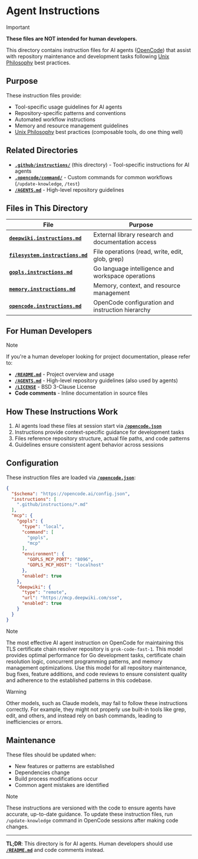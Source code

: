 # Agent Instructions

> [!IMPORTANT]
> **These files are NOT intended for human developers.**

This directory contains instruction files for AI agents ([OpenCode](https://opencode.ai/)) that assist with repository maintenance and development tasks following [Unix Philosophy](https://grokipedia.com/page/Unix_philosophy) best practices.

## Purpose

These instruction files provide:
- Tool-specific usage guidelines for AI agents
- Repository-specific patterns and conventions
- Automated workflow instructions
- Memory and resource management guidelines
- [Unix Philosophy](https://grokipedia.com/page/Unix_philosophy) best practices (composable tools, do one thing well)

## Related Directories

- **[`.github/instructions/`](./)** (this directory) - Tool-specific instructions for AI agents
- **[`.opencode/command/`](../command/)** - Custom commands for common workflows (`/update-knowledge`, `/test`)
- **[`/AGENTS.md`](../../AGENTS.md)** - High-level repository guidelines

## Files in This Directory

| File | Purpose |
|------|---------|
| **[`deepwiki.instructions.md`](./deepwiki.instructions.md)** | External library research and documentation access |
| **[`filesystem.instructions.md`](./filesystem.instructions.md)** | File operations (read, write, edit, glob, grep) |
| **[`gopls.instructions.md`](./gopls.instructions.md)** | Go language intelligence and workspace operations |
| **[`memory.instructions.md`](./memory.instructions.md)** | Memory, context, and resource management |
| **[`opencode.instructions.md`](./opencode.instructions.md)** | OpenCode configuration and instruction hierarchy |

## For Human Developers

> [!NOTE]
> If you're a human developer looking for project documentation, please refer to:
> 
> - **[`/README.md`](../../README.md)** - Project overview and usage
> - **[`/AGENTS.md`](../../AGENTS.md)** - High-level repository guidelines (also used by agents)
> - **[`/LICENSE`](../../LICENSE)** - BSD 3-Clause License
> - **Code comments** - Inline documentation in source files

## How These Instructions Work

1. AI agents load these files at session start via **[`/opencode.json`](../../opencode.json)**
2. Instructions provide context-specific guidance for development tasks
3. Files reference repository structure, actual file paths, and code patterns
4. Guidelines ensure consistent agent behavior across sessions

## Configuration

These instruction files are loaded via **[`/opencode.json`](../../opencode.json)**:

```json
{
  "$schema": "https://opencode.ai/config.json",
  "instructions": [
    ".github/instructions/*.md"
  ],
  "mcp": {
    "gopls": {
      "type": "local",
      "command": [
        "gopls",
        "mcp"
      ],
      "environment": {
        "GOPLS_MCP_PORT": "8096",
        "GOPLS_MCP_HOST": "localhost"
      },
      "enabled": true
    },
    "deepwiki": {
      "type": "remote",
      "url": "https://mcp.deepwiki.com/sse",
      "enabled": true
    }
  }
}
```

> [!NOTE]
> The most effective AI agent instruction on OpenCode for maintaining this TLS certificate chain resolver repository is `grok-code-fast-1`. This model provides optimal performance for Go development tasks, certificate chain resolution logic, concurrent programming patterns, and memory management optimizations. Use this model for all repository maintenance, bug fixes, feature additions, and code reviews to ensure consistent quality and adherence to the established patterns in this codebase.

> [!WARNING]
> Other models, such as Claude models, may fail to follow these instructions correctly. For example, they might not properly use built-in tools like grep, edit, and others, and instead rely on bash commands, leading to inefficiencies or errors.

## Maintenance

These files should be updated when:
- New features or patterns are established
- Dependencies change
- Build process modifications occur
- Common agent mistakes are identified

> [!NOTE]
> These instructions are versioned with the code to ensure agents have accurate, up-to-date guidance. To update these instruction files, run `/update-knowledge` command in OpenCode sessions after making code changes.

---

**TL;DR**: This directory is for AI agents. Human developers should use **[`/README.md`](../../README.md)** and code comments instead.
